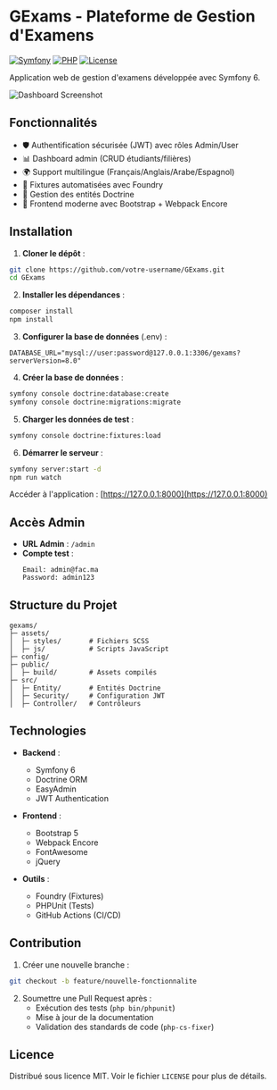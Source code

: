 # GExams - Plateforme de Gestion d'Examens

[![Symfony](https://img.shields.io/badge/Symfony-6.0-%23000000.svg?logo=symfony)](https://symfony.com)
[![PHP](https://img.shields.io/badge/PHP-8.1-%23777BB4.svg?logo=php)](https://php.net)
[![License](https://img.shields.io/badge/License-MIT-blue.svg)](LICENSE)

Application web de gestion d'examens développée avec Symfony 6.

![Dashboard Screenshot](screenshots/dashboard.png)

## Fonctionnalités

- 🛡️ Authentification sécurisée (JWT) avec rôles Admin/User
- 📊 Dashboard admin (CRUD étudiants/filières)
- 🌍 Support multilingue (Français/Anglais/Arabe/Espagnol)
- 🔄 Fixtures automatisées avec Foundry
- 📝 Gestion des entités Doctrine
- 🎨 Frontend moderne avec Bootstrap + Webpack Encore

## Installation

1. **Cloner le dépôt** :
```bash
git clone https://github.com/votre-username/GExams.git
cd GExams
```

2. **Installer les dépendances** :
```bash
composer install
npm install
```

3. **Configurer la base de données** (.env) :
```env
DATABASE_URL="mysql://user:password@127.0.0.1:3306/gexams?serverVersion=8.0"
```

4. **Créer la base de données** :
```bash
symfony console doctrine:database:create
symfony console doctrine:migrations:migrate
```

5. **Charger les données de test** :
```bash
symfony console doctrine:fixtures:load
```

6. **Démarrer le serveur** :
```bash
symfony server:start -d
npm run watch
```

Accéder à l'application : [https://127.0.0.1:8000](https://127.0.0.1:8000)

## Accès Admin

- **URL Admin** : `/admin`
- **Compte test** :
  ```
  Email: admin@fac.ma
  Password: admin123
  ```

## Structure du Projet

```
gexams/
├─ assets/
│  ├─ styles/       # Fichiers SCSS
│  ├─ js/           # Scripts JavaScript
├─ config/
├─ public/
│  ├─ build/        # Assets compilés
├─ src/
│  ├─ Entity/       # Entités Doctrine
│  ├─ Security/     # Configuration JWT
│  ├─ Controller/   # Contrôleurs
```

## Technologies

- **Backend** : 
  - Symfony 6
  - Doctrine ORM
  - EasyAdmin
  - JWT Authentication

- **Frontend** :
  - Bootstrap 5
  - Webpack Encore
  - FontAwesome
  - jQuery

- **Outils** :
  - Foundry (Fixtures)
  - PHPUnit (Tests)
  - GitHub Actions (CI/CD)

## Contribution

1. Créer une nouvelle branche :
```bash
git checkout -b feature/nouvelle-fonctionnalite
```

2. Soumettre une Pull Request après :
   - Exécution des tests (`php bin/phpunit`)
   - Mise à jour de la documentation
   - Validation des standards de code (`php-cs-fixer`)

## Licence

Distribué sous licence MIT. Voir le fichier `LICENSE` pour plus de détails.
